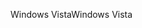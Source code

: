 <span data-ttu-id="087fa-101">Windows Vista</span><span class="sxs-lookup"><span data-stu-id="087fa-101">Windows Vista</span></span>